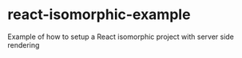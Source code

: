 # react-isomorphic-example
Example of how to setup a React isomorphic project with server side rendering

